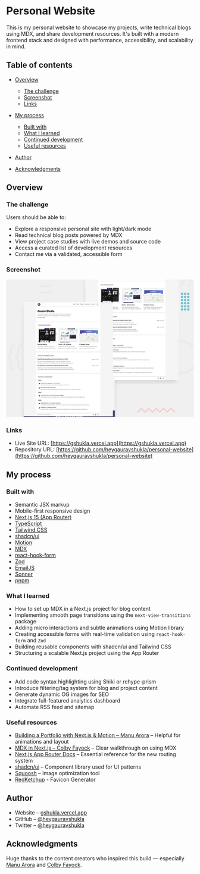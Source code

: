# Personal Website

This is my personal website to showcase my projects, write technical blogs using MDX, and share development resources. It's built with a modern frontend stack and designed with performance, accessibility, and scalability in mind.

## Table of contents

- [Overview](#overview)

  - [The challenge](#the-challenge)
  - [Screenshot](#screenshot)
  - [Links](#links)

- [My process](#my-process)

  - [Built with](#built-with)
  - [What I learned](#what-i-learned)
  - [Continued development](#continued-development)
  - [Useful resources](#useful-resources)

- [Author](#author)
- [Acknowledgments](#acknowledgments)

## Overview

### The challenge

Users should be able to:

- Explore a responsive personal site with light/dark mode
- Read technical blog posts powered by MDX
- View project case studies with live demos and source code
- Access a curated list of development resources
- Contact me via a validated, accessible form

### Screenshot

![Screenshot](./public/projects/personal-website.webp)

### Links

- Live Site URL: [https://gshukla.vercel.app](https://gshukla.vercel.app)
- Repository URL: [https://github.com/heygauravshukla/personal-website](https://github.com/heygauravshukla/personal-website)

## My process

### Built with

- Semantic JSX markup
- Mobile-first responsive design
- [Next.js 15 (App Router)](https://nextjs.org/)
- [TypeScript](https://www.typescriptlang.org/)
- [Tailwind CSS](https://tailwindcss.com/)
- [shadcn/ui](https://ui.shadcn.com/)
- [Motion](https://motion.dev)
- [MDX](https://mdxjs.com/)
- [react-hook-form](https://react-hook-form.com/)
- [Zod](https://zod.dev/)
- [EmailJS](https://www.emailjs.com/)
- [Sonner](https://sonner.emilkowal.ski/)
- [pnpm](https://pnpm.io/)

### What I learned

- How to set up MDX in a Next.js project for blog content
- Implementing smooth page transitions using the `next-view-transitions` package
- Adding micro interactions and subtle animations using Motion library
- Creating accessible forms with real-time validation using `react-hook-form` and `Zod`
- Building reusable components with shadcn/ui and Tailwind CSS
- Structuring a scalable Next.js project using the App Router

### Continued development

- Add code syntax highlighting using Shiki or rehype-prism
- Introduce filtering/tag system for blog and project content
- Generate dynamic OG images for SEO
- Integrate full-featured analytics dashboard
- Automate RSS feed and sitemap

### Useful resources

- [Building a Portfolio with Next.js & Motion – Manu Arora](https://youtu.be/J0sT7d0r6T4?si=dGtAEwNyvUPWwP2H) – Helpful for animations and layout
- [MDX in Next.js – Colby Fayock](https://youtu.be/MsSUAOkepCw?si=DX6Fboi9r02nfqFx) – Clear walkthrough on using MDX
- [Next.js App Router Docs](https://nextjs.org/docs/app) – Essential reference for the new routing system
- [shadcn/ui](https://ui.shadcn.com/) – Component library used for UI patterns
- [Squoosh](https://squoosh.app) – Image optimization tool
- [RedKetchup](https://redketchup.io/favicon-generator) - Favicon Generator

## Author

- Website – [gshukla.vercel.app](https://gshukla.vercel.app)
- GitHub – [@heygauravshukla](https://github.com/heygauravshukla)
- Twitter – [@heygauravshukla](https://twitter.com/heygauravshukla)

## Acknowledgments

Huge thanks to the content creators who inspired this build — especially [Manu Arora](https://www.youtube.com/@manuarora) and [Colby Fayock](https://www.youtube.com/@colbyfayock).
